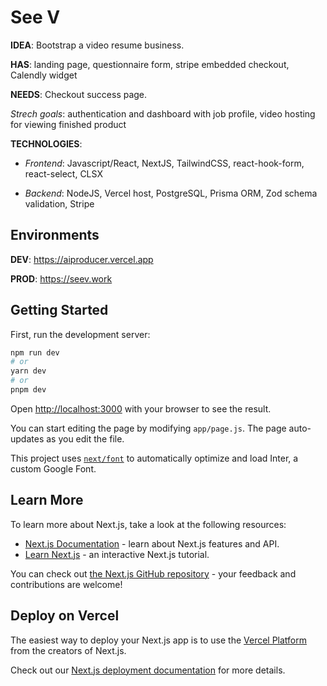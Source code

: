 # See V

**IDEA**: Bootstrap a video resume business.

**HAS**: landing page, questionnaire form, stripe embedded checkout, Calendly widget

**NEEDS**: Checkout success page.

*Strech goals*: authentication and dashboard with job profile, video hosting for viewing finished product


**TECHNOLOGIES**: 

* *Frontend*: Javascript/React, NextJS, TailwindCSS, react-hook-form, react-select, CLSX

* *Backend*: NodeJS, Vercel host, PostgreSQL, Prisma ORM, Zod schema validation, Stripe

## Environments

**DEV**: https://aiproducer.vercel.app

**PROD**: https://seev.work

## Getting Started

First, run the development server:

```bash
npm run dev
# or
yarn dev
# or
pnpm dev
```

Open [http://localhost:3000](http://localhost:3000) with your browser to see the result.

You can start editing the page by modifying `app/page.js`. The page auto-updates as you edit the file.

This project uses [`next/font`](https://nextjs.org/docs/basic-features/font-optimization) to automatically optimize and load Inter, a custom Google Font.

## Learn More

To learn more about Next.js, take a look at the following resources:

- [Next.js Documentation](https://nextjs.org/docs) - learn about Next.js features and API.
- [Learn Next.js](https://nextjs.org/learn) - an interactive Next.js tutorial.

You can check out [the Next.js GitHub repository](https://github.com/vercel/next.js/) - your feedback and contributions are welcome!

## Deploy on Vercel

The easiest way to deploy your Next.js app is to use the [Vercel Platform](https://vercel.com/new?utm_medium=default-template&filter=next.js&utm_source=create-next-app&utm_campaign=create-next-app-readme) from the creators of Next.js.

Check out our [Next.js deployment documentation](https://nextjs.org/docs/deployment) for more details.
